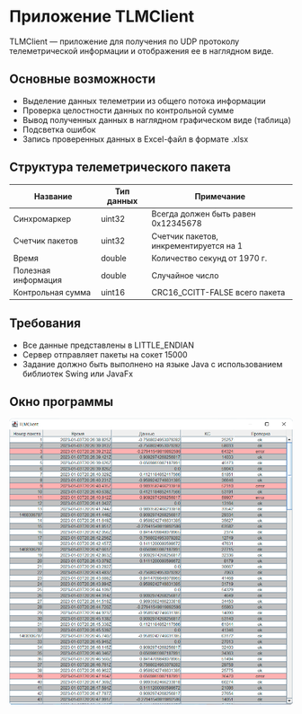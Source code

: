 # Приложение TLMClient

TLMClient — приложение для получения по UDP протоколу телеметрической информации и отображения ее в наглядном виде.

## Основные возможности

* Выделение данных телеметрии из общего потока информации
* Проверка целостности данных по контрольной сумме
* Вывод полученных данных в наглядном графическом виде (таблица)
* Подсветка ошибок
* Запись проверенных данных в Excel-файл в формате .xlsx

## Структура телеметрического пакета

| Название            | Тип данных | Примечание                             |
|---------------------|------------|----------------------------------------|
| Синхромаркер        | uint32     | Всегда должен быть равен 0x12345678    |
| Счетчик пакетов     | uint32     | Счетчик пакетов, инкрементируется на 1 |
| Время               | double     | Количество секунд от 1970 г.           |
| Полезная информация | double     | Случайное число                        |
| Контрольная сумма   | uint16     | CRC16_CCITT-FALSE всего пакета         |

## Требования 
* Все данные представлены в LITTLE_ENDIAN
* Сервер отправляет пакеты на сокет 15000
* Задание должно быть выполнено на языке Java с использованием библиотек Swing или JavaFx

## Окно программы
![Окно программы](tlmclient-color.png)
